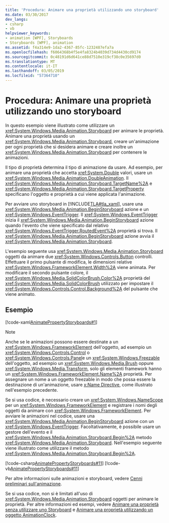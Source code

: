 ```yaml
---
title: 'Procedura: Animare una proprietà utilizzando uno storyboard'
ms.date: 03/30/2017
dev_langs:
- csharp
- vb
helpviewer_keywords:
- animation [WPF], Storyboards
- Storyboards [WPF], animation
ms.assetid: f4a314e9-1da2-4367-85fc-1232487efa7a
ms.openlocfilehash: f6064368b4f5e4fa8324b4039d734d4430cd9174
ms.sourcegitcommit: 0c48191d6d641ce88d7510e319cf38c0e35697d0
ms.translationtype: MT
ms.contentlocale: it-IT
ms.lasthandoff: 03/05/2019
ms.locfileid: "57364710"
---
```

# <a name="how-to-animate-a-property-by-using-a-storyboard"></a>Procedura: Animare una proprietà utilizzando uno storyboard
In questo esempio viene illustrato come utilizzare un <xref:System.Windows.Media.Animation.Storyboard> per animare le proprietà. Animare una proprietà usando un <xref:System.Windows.Media.Animation.Storyboard>, creare un'animazione per ogni proprietà che si desidera animare e creare inoltre un <xref:System.Windows.Media.Animation.Storyboard> per contenere le animazioni.  
  
 Il tipo di proprietà determina il tipo di animazione da usare. Ad esempio, per animare una proprietà che accetta <xref:System.Double> valori, usare un <xref:System.Windows.Media.Animation.DoubleAnimation>. Il <xref:System.Windows.Media.Animation.Storyboard.TargetName%2A> e <xref:System.Windows.Media.Animation.Storyboard.TargetProperty> specificano l'oggetto e proprietà a cui viene applicata l'animazione.  
  
 Per avviare uno storyboard in [!INCLUDE[TLA#tla_xaml](../../../../includes/tlasharptla-xaml-md.md)], usare una <xref:System.Windows.Media.Animation.BeginStoryboard> azione e un <xref:System.Windows.EventTrigger>. Il <xref:System.Windows.EventTrigger> inizia il <xref:System.Windows.Media.Animation.BeginStoryboard> azione quando l'evento che viene specificato dal relativo <xref:System.Windows.EventTrigger.RoutedEvent%2A> proprietà si trova. Il <xref:System.Windows.Media.Animation.BeginStoryboard> azione avvia il <xref:System.Windows.Media.Animation.Storyboard>.  
  
 L'esempio seguente usa <xref:System.Windows.Media.Animation.Storyboard> oggetti da animare due <xref:System.Windows.Controls.Button> controlli. Effettuare il primo pulsante di modifica, le dimensioni relative <xref:System.Windows.FrameworkElement.Width%2A> viene animata. Per modificare il secondo pulsante colore, il <xref:System.Windows.Media.SolidColorBrush.Color%2A> proprietà del <xref:System.Windows.Media.SolidColorBrush> utilizzato per impostare il <xref:System.Windows.Controls.Control.Background%2A> del pulsante che viene animato.  
  
## <a name="example"></a>Esempio  
 [!code-xaml[AnimatePropertyStoryboards#1](~/samples/snippets/xaml/VS_Snippets_Wpf/AnimatePropertyStoryboards/XAML/StoryboardExample.xaml#1)]  
  
> [!NOTE]
>  Anche se le animazioni possono essere destinate a un <xref:System.Windows.FrameworkElement> dell'oggetto, ad esempio un <xref:System.Windows.Controls.Control> o <xref:System.Windows.Controls.Panel>e un <xref:System.Windows.Freezable> dell'oggetto, ad esempio un <xref:System.Windows.Media.Brush> oppure <xref:System.Windows.Media.Transform>, solo gli elementi framework hanno un <xref:System.Windows.FrameworkElement.Name%2A> proprietà. Per assegnare un nome a un oggetto freezable in modo che possa essere la destinazione di un'animazione, usare [x:Name Directive](../../xaml-services/x-name-directive.md), come illustrato nell'esempio precedente.  
  
 Se si usa codice, è necessario creare un <xref:System.Windows.NameScope> per un <xref:System.Windows.FrameworkElement> e registrare i nomi degli oggetti da animare con <xref:System.Windows.FrameworkElement>. Per avviare le animazioni nel codice, usare una <xref:System.Windows.Media.Animation.BeginStoryboard> azione con un <xref:System.Windows.EventTrigger>. Facoltativamente, è possibile usare un gestore dell'evento e il <xref:System.Windows.Media.Animation.Storyboard.Begin%2A> metodo <xref:System.Windows.Media.Animation.Storyboard>. Nell'esempio seguente viene illustrato come utilizzare il metodo <xref:System.Windows.Media.Animation.Storyboard.Begin%2A>.  
  
 [!code-csharp[AnimatePropertyStoryboards#11](~/samples/snippets/csharp/VS_Snippets_Wpf/AnimatePropertyStoryboards/CSharp/StoryboardExample.cs#11)]
 [!code-vb[AnimatePropertyStoryboards#11](~/samples/snippets/visualbasic/VS_Snippets_Wpf/AnimatePropertyStoryboards/VisualBasic/StoryboardExample.vb#11)]  
  
 Per altre informazioni sulle animazioni e storyboard, vedere [Cenni preliminari sull'animazione](animation-overview.md).  
  
 Se si usa codice, non si è limitati all'uso di <xref:System.Windows.Media.Animation.Storyboard> oggetti per animare le proprietà. Per altre informazioni ed esempi, vedere [Animare una proprietà senza utilizzare uno Storyboard](how-to-animate-a-property-without-using-a-storyboard.md) e [Animare una proprietà utilizzando un oggetto AnimationClock](how-to-animate-a-property-by-using-an-animationclock.md).
